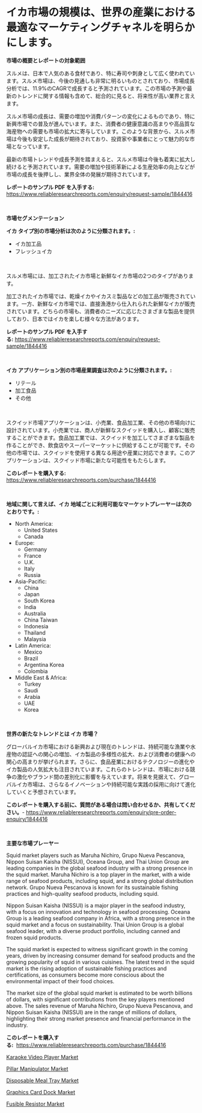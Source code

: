 <p><h1>イカ市場の規模は、世界の産業における最適なマーケティングチャネルを明らかにします。</h1></p><p><strong>市場の概要とレポートの対象範囲</strong></p>
<p><p>スルメは、日本で人気のある食材であり、特に寿司や刺身として広く使われています。スルメ市場は、今後の見通しも非常に明るいものとされており、市場成長分析では、11.9%のCAGRで成長すると予測されています。この市場の予測や最新のトレンドに関する情報も含めて、総合的に見ると、将来性が高い業界と言えます。</p><p>スルメ市場の成長は、需要の増加や消費パターンの変化によるものであり、特に新興市場での普及が進んでいます。また、消費者の健康意識の高まりや高品質な海産物への需要も市場の拡大に寄与しています。このような背景から、スルメ市場は今後も安定した成長が期待されており、投資家や事業者にとって魅力的な市場となっています。</p><p>最新の市場トレンドや成長予測を踏まえると、スルメ市場は今後も着実に拡大し続けると予測されています。需要の増加や技術革新による生産効率の向上などが市場の成長を後押しし、業界全体の発展が期待されています。</p></p>
<p><strong>レポートのサンプル PDF を入手する:</strong> <a href="https://www.reliableresearchreports.com/enquiry/request-sample/1844416">https://www.reliableresearchreports.com/enquiry/request-sample/1844416</a></p>
<p>&nbsp;</p>
<p><strong>市場セグメンテーション</strong></p>
<p><strong>イカ タイプ別の市場分析は次のように分類されます。:</strong></p>
<p><ul><li>イカ加工品</li><li>フレッシュイカ</li></ul></p>
<p>&nbsp;</p>
<p><p>スルメ市場には、加工されたイカ市場と新鮮なイカ市場の2つのタイプがあります。</p><p>加工されたイカ市場では、乾燥イカやイカスミ製品などの加工品が販売されています。一方、新鮮なイカ市場では、直接漁港から仕入れられた新鮮なイカが販売されています。どちらの市場も、消費者のニーズに応じたさまざまな製品を提供しており、日本ではイカを楽しむ様々な方法があります。</p></p>
<p><strong>レポートのサンプル PDF を入手する:</strong>&nbsp;<a href="https://www.reliableresearchreports.com/enquiry/request-sample/1844416">https://www.reliableresearchreports.com/enquiry/request-sample/1844416</a></p>
<p>&nbsp;</p>
<p><strong> イカ アプリケーション別の市場産業調査は次のように分類されます。:</strong></p>
<p><ul><li>リテール</li><li>加工食品</li><li>その他</li></ul></p>
<p>&nbsp;</p>
<p><p>スクイッド市場アプリケーションは、小売業、食品加工業、その他の市場向けに設計されています。小売業では、商人が新鮮なスクイッドを購入し、顧客に販売することができます。食品加工業では、スクイッドを加工してさまざまな製品を作ることができ、飲食店やスーパーマーケットに供給することが可能です。その他の市場では、スクイッドを使用する異なる用途や産業に対応できます。このアプリケーションは、スクイッド市場に新たな可能性をもたらします。</p></p>
<p><strong>このレポートを購入する:</strong>&nbsp; <a href="https://www.reliableresearchreports.com/purchase/1844416">https://www.reliableresearchreports.com/purchase/1844416</a></p>
<p>&nbsp;</p>
<p><strong>地域に関して言えば、イカ 地域ごとに利用可能なマーケットプレーヤーは次のとおりです。:</strong></p>
<p><ul>
    <li>
        North America:
        <ul>
            <li>United States</li>
            <li>Canada</li>
        </ul>
    </li>
    <li>
        Europe:
        <ul>
            <li>Germany</li>
            <li>France</li>
            <li>U.K.</li>
            <li>Italy</li>
            <li>Russia</li>
        </ul>
    </li>
    <li>
        Asia-Pacific:
        <ul>
            <li>China</li>
            <li>Japan</li>
            <li>South Korea</li>
            <li>India</li>
            <li>Australia</li>
            <li>China Taiwan</li>
            <li>Indonesia</li>
            <li>Thailand</li>
            <li>Malaysia</li>
        </ul>
    </li>
    <li>
        Latin America:
        <ul>
            <li>Mexico</li>
            <li>Brazil</li>
            <li>Argentina Korea</li>
            <li>Colombia</li>
        </ul>
    </li>
    <li>
        Middle East & Africa:
        <ul>
            <li>Turkey</li>
            <li>Saudi</li>
            <li>Arabia</li>
            <li>UAE</li>
            <li>Korea</li>
        </ul>
    </li>
    </ul></p>
<p>&nbsp;</p>
<p><strong>世界の新たなトレンドとは イカ 市場？</strong></p>
<p><p>グローバルイカ市場における新興および現在のトレンドは、持続可能な漁業や水産物の認証への関心の増加、イカ製品の多様性の拡大、および消費者の健康への関心の高まりが挙げられます。さらに、食品産業におけるテクノロジーの進化やイカ製品の人気拡大も注目されています。これらのトレンドは、市場における競争の激化やブランド間の差別化に影響を与えています。将来を見据えて、グローバルイカ市場は、さらなるイノベーションや持続可能な実践の採用に向けて進化していくと予想されています。</p></p>
<p><strong>このレポートを購入する前に、質問がある場合は問い合わせるか、共有してください。</strong>- <a href="https://www.reliableresearchreports.com/enquiry/pre-order-enquiry/1844416">https://www.reliableresearchreports.com/enquiry/pre-order-enquiry/1844416</a></p>
<p>&nbsp;</p>
<p><strong>主要な市場プレーヤー</strong></p>
<p><p>Squid market players such as Maruha Nichiro, Grupo Nueva Pescanova, Nippon Suisan Kaisha (NISSUI), Oceana Group, and Thai Union Group are leading companies in the global seafood industry with a strong presence in the squid market. Maruha Nichiro is a top player in the market, with a wide range of seafood products, including squid, and a strong global distribution network. Grupo Nueva Pescanova is known for its sustainable fishing practices and high-quality seafood products, including squid.</p><p>Nippon Suisan Kaisha (NISSUI) is a major player in the seafood industry, with a focus on innovation and technology in seafood processing. Oceana Group is a leading seafood company in Africa, with a strong presence in the squid market and a focus on sustainability. Thai Union Group is a global seafood leader, with a diverse product portfolio, including canned and frozen squid products.</p><p>The squid market is expected to witness significant growth in the coming years, driven by increasing consumer demand for seafood products and the growing popularity of squid in various cuisines. The latest trend in the squid market is the rising adoption of sustainable fishing practices and certifications, as consumers become more conscious about the environmental impact of their food choices.</p><p>The market size of the global squid market is estimated to be worth billions of dollars, with significant contributions from the key players mentioned above. The sales revenue of Maruha Nichiro, Grupo Nueva Pescanova, and Nippon Suisan Kaisha (NISSUI) are in the range of millions of dollars, highlighting their strong market presence and financial performance in the industry.</p></p>
<p><strong>このレポートを購入する:</strong>&nbsp;&nbsp;<a href="https://www.reliableresearchreports.com/purchase/1844416">https://www.reliableresearchreports.com/purchase/1844416</a></p>
<p><p><a href="https://five-trouble-98a.notion.site/Karaoke-Video-Player-Market-Analysis-Examines-its-Scope-on-Growth-Opportunities-and-Forecasted-Tren-96beb60829554c40948b12afc8e6cdca">Karaoke Video Player Market</a></p><p><a href="https://ivy-potential-64b.notion.site/Pillar-Manipulator-Market-Offers-Provide-Insightful-Data-for-the-Time-Period-from-2024-to-2031-and-a-55ffe16fbb014e739fa57b5934a83195">Pillar Manipulator Market</a></p><p><a href="https://nifty-kite-d51.notion.site/Disposable-Meal-Tray-Market-Centers-on-Aspects-such-as-Market-Growth-Market-Share-Market-Opportuni-0d8757f31c014a61b02536834fdc60ff">Disposable Meal Tray Market</a></p><p><a href="https://view.publitas.com/reportprime-1/graphics-card-dock-market-size-reflecting-a-forecast-till-2031-market-by-type-by-application-and-by-geography/">Graphics Card Dock Market</a></p><p><a href="https://view.publitas.com/reportprime-1/fusible-resistor-market-size-growing-and-forecasted-for-period-from-2024-2031-and-provides-complete-market-analysis-of-this-market/">Fusible Resistor Market</a></p></p>